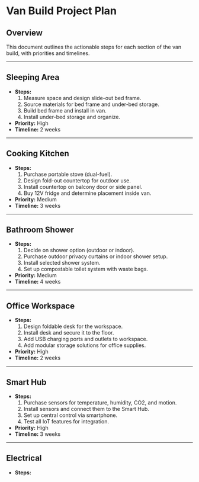 # Van Build Project Plan

## Overview
This document outlines the actionable steps for each section of the van build, with priorities and timelines.

---

## Sleeping Area
- **Steps:**
  1. Measure space and design slide-out bed frame.
  2. Source materials for bed frame and under-bed storage.
  3. Build bed frame and install in van.
  4. Install under-bed storage and organize.
- **Priority:** High
- **Timeline:** 2 weeks

---

## Cooking Kitchen
- **Steps:**
  1. Purchase portable stove (dual-fuel).
  2. Design fold-out countertop for outdoor use.
  3. Install countertop on balcony door or side panel.
  4. Buy 12V fridge and determine placement inside van.
- **Priority:** Medium
- **Timeline:** 3 weeks

---

## Bathroom Shower
- **Steps:**
  1. Decide on shower option (outdoor or indoor).
  2. Purchase outdoor privacy curtains or indoor shower setup.
  3. Install selected shower system.
  4. Set up compostable toilet system with waste bags.
- **Priority:** Medium
- **Timeline:** 4 weeks

---

## Office Workspace
- **Steps:**
  1. Design foldable desk for the workspace.
  2. Install desk and secure it to the floor.
  3. Add USB charging ports and outlets to workspace.
  4. Add modular storage solutions for office supplies.
- **Priority:** High
- **Timeline:** 2 weeks

---

## Smart Hub
- **Steps:**
  1. Purchase sensors for temperature, humidity, CO2, and motion.
  2. Install sensors and connect them to the Smart Hub.
  3. Set up central control via smartphone.
  4. Test all IoT features for integration.
- **Priority:** High
- **Timeline:** 3 weeks

---

## Electrical
- **Steps:**
 

